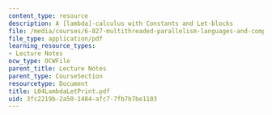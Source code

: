 ```yaml
---
content_type: resource
description: A [lambda]-calculus with Constants and Let-blocks
file: /media/courses/6-827-multithreaded-parallelism-languages-and-compilers-fall-2002/3fc2219b2a501484afc77fb7b7be1103_L04LambdaLetPrint.pdf
file_type: application/pdf
learning_resource_types:
- Lecture Notes
ocw_type: OCWFile
parent_title: Lecture Notes
parent_type: CourseSection
resourcetype: Document
title: L04LambdaLetPrint.pdf
uid: 3fc2219b-2a50-1484-afc7-7fb7b7be1103
---
```

